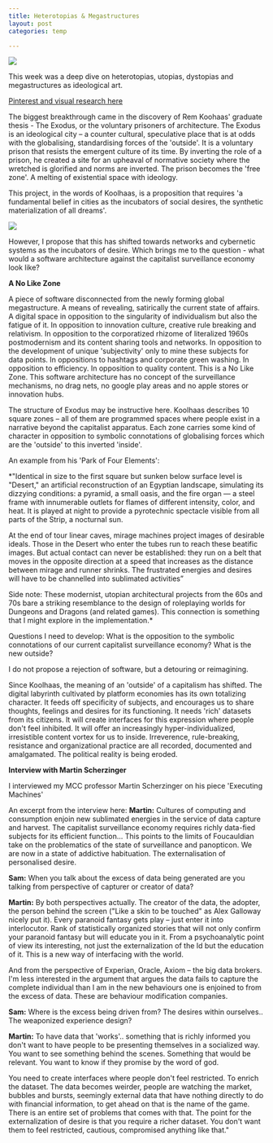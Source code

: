 ```yaml
---
title: Heterotopias & Megastructures
layout: post
categories: temp

---
```

![](http://socks-studio.com/img/blog/Exodus5.jpeg)

This week was a deep dive on heterotopias, utopias, dystopias and megastructures as ideological art.

[Pinterest and visual research here](https://www.pinterest.com.au/z10101010101001/heterotopia/)

The biggest breakthrough came in the discovery of Rem Koohaas' graduate thesis - The Exodus, or the voluntary prisoners of architecture.  The Exodus is an ideological city – a counter cultural, speculative place that is at odds with the globalising, standardising forces of the 'outside'. It is a voluntary prison that resists the emergent culture of its time. By inverting the role of a prison, he created a site for an upheaval of normative society where the wretched is glorified and norms are inverted.  The prison becomes the 'free zone'. A melting of existential space with ideology.

This project, in the words of Koolhaas, is a proposition that requires 'a fundamental belief in cities as the incubators of social desires, the synthetic materialization of all dreams'.

![](http://socks-studio.com/img/blog/Exodus2.jpeg)

However, I propose that this has shifted towards networks and cybernetic systems as the incubators of desire. Which brings me to the question -  what would a software architecture against the capitalist surveillance economy look like?

**A No Like Zone**

A piece of software disconnected from the newly forming global megastructure.  A means of revealing, satirically the current state of affairs. A digital space in opposition to the singularity of individualism but also the fatigue of it.  In opposition to innovation culture, creative rule breaking and relativism. In opposition to the corporatized rhizome of literalized 1960s postmodernism and its content sharing tools and networks. In opposition to the development of unique 'subjectivity' only to mine these subjects for data points. In oppositions to hashtags and corporate green washing. In opposition to efficiency. In opposition to quality content. This is a No Like Zone. This software architecture has no concept of the surveillance mechanisms, no drag nets, no google play areas and no apple stores or innovation hubs.

The structure of Exodus may be instructive here.  Koolhaas describes 10 square zones – all of them are programmed spaces where people exist in a narrative beyond the capitalist apparatus. Each zone carries some kind of character in opposition to symbolic connotations of globalising forces which are the 'outside' to this inverted 'inside'.

An example from his 'Park of Four Elements':

*"Identical in size to the first square but sunken below surface level is "Desert," an artificial reconstruction of an Egyptian landscape, simulating its dizzying conditions: a pyramid, a small oasis, and the fire organ — a steel frame with innumerable outlets for flames of different intensity, color, and heat. It is played at night to provide a pyrotechnic spectacle visible from all parts of the Strip, a nocturnal sun.

At the end of tour linear caves, mirage machines project images of desirable ideals. Those in the Desert who enter the tubes run to reach these beatific images. But actual contact can never be established: they run on a belt that moves in the opposite direction at a speed that increases as the distance between mirage and runner shrinks. The frustrated energies and desires will have to be channelled into sublimated activities”

Side note:  These modernist, utopian architectural projects from the 60s and 70s bare a striking resemblance to the design of roleplaying worlds for Dungeons and Dragons (and related games). This connection is something that I might explore in the implementation.*

Questions I need to develop: What is the opposition to the symbolic connotations of our current  capitalist surveillance economy? What is the new outside?

I do not propose a rejection of software, but a detouring or reimagining.

Since Koolhaas, the meaning of an 'outside' of a capitalism has shifted. The digital labyrinth cultivated by platform economies has its own totalizing character. It feeds off specificity of subjects, and encourages us to share thoughts, feelings and desires for its functioning.  It needs 'rich' datasets from its citizens. It will create interfaces for this expression where people don't feel inhibited. It will offer an increasingly hyper-individualized, irresistible content vortex for us to inside. Irreverence, rule-breaking, resistance and organizational practice are all recorded, documented and amalgamated. The political reality is being eroded.


**Interview with Martin Scherzinger**

I interviewed my MCC professor Martin Scherzinger on his piece 'Executing Machines'

An excerpt from the interview here:
**Martin:** Cultures of computing and consumption enjoin new sublimated energies in the service of data capture and harvest. The capitalist surveillance economy requires richly data-fied subjects for its efficient function... This points to the limits of Foucauldian take on the problematics of the state of surveillance and panopticon. We are now in a state of addictive habituation. The externalisation of personalised desire.

**Sam:** When you talk about the excess of data being generated are you talking from perspective of capturer or creator of data?

**Martin:** By both perspectives actually. The creator of the data, the adopter, the person behind the screen ("Like a skin to be touched" as Alex Galloway nicely put it).  Every paranoid fantasy gets play – just enter it into interlocutor. Rank of statistically organized stories that will not only confirm your paranoid fantasy but will educate you in it.  From a psychoanalytic point of view its interesting, not just the externalization of the Id but the education of it. This is a new way of interfacing with the world.

And from the perspective of Experian, Oracle, Axiom – the big data brokers. I'm less interested in the argument that argues the data fails to capture the complete individual than I am in the new behaviours one is enjoined to from the excess of data. These are behaviour modification companies.

**Sam:** Where is the excess being driven from? The desires within ourselves.. The weaponized experience design?

**Martin:** To have data that 'works'.. something that is richly informed you don't want to have people to be presenting themselves in a socialized way. You want to see something behind the scenes. Something that would be relevant. You want to know if they promise by the word of god.  

You need to create interfaces where people don't feel restricted. To enrich the dataset. The data becomes weirder, people are watching the market, bubbles and bursts, seemingly external data that have nothing directly to do with financial information, to get ahead on that is the name of the game. There is an entire set of problems that comes with that. The point for the externalization of desire is that you require a richer dataset. You don't want them to feel restricted, cautious, compromised anything like that."
